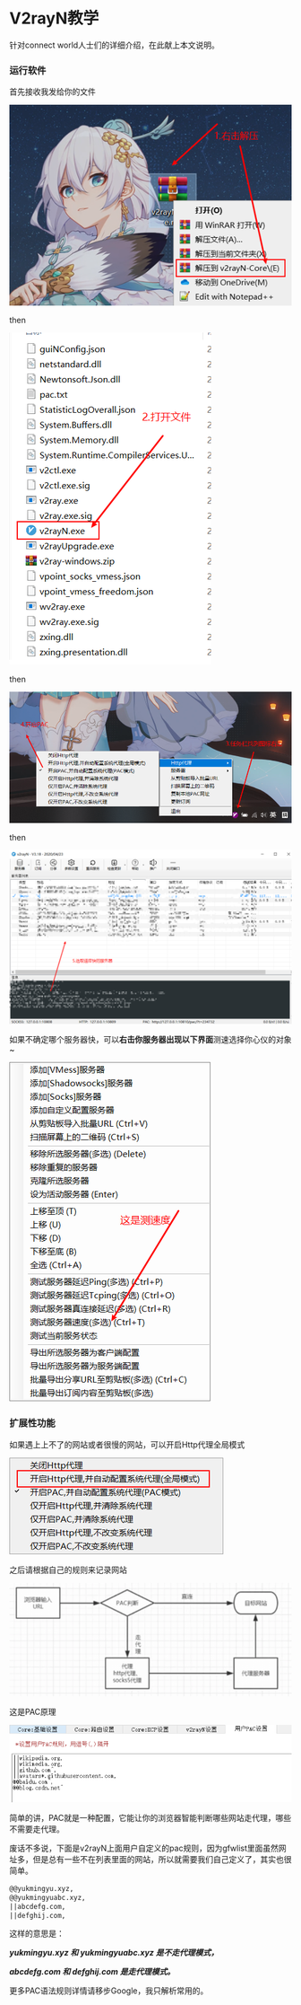 # V2rayN教学

针对connect world人士们的详细介绍，在此献上本文说明。

### 运行软件

首先接收我发给你的文件

![image-20200625234603934](V2rayN教学.assets/image-20200625234603934.png)

then

![image-20200625234704653](V2rayN教学.assets/image-20200625234704653.png)

then

![image-20200625234923511](V2rayN教学.assets/image-20200625234923511.png)

then

![image-20200625235126410](V2rayN教学.assets/image-20200625235126410.png)



如果不确定哪个服务器快，可以**右击你服务器出现以下界面**测速选择你心仪的对象~

![image-20200625235311211](V2rayN教学.assets/image-20200625235311211.png)

### 扩展性功能

如果遇上上不了的网站或者很慢的网站，可以开启Http代理全局模式

![image-20200625235740509](V2rayN教学.assets/image-20200625235740509.png)

之后请根据自己的规则来记录网站

![image-20200626000022040](V2rayN教学.assets/image-20200626000022040.png)

这是PAC原理



![image-20200630054650775](V2rayN教学.assets/image-20200630054650775.png)

简单的讲，PAC就是一种配置，它能让你的浏览器智能判断哪些网站走代理，哪些不需要走代理。

废话不多说，下面是v2rayN上面用户自定义的pac规则，因为gfwlist里面虽然网址多，但是总有一些不在列表里面的网站，所以就需要我们自己定义了，其实也很简单。

```
@@yukmingyu.xyz,
@@yukmingyuabc.xyz,
||abcdefg.com,
||defghij.com,
```

这样的意思是：

***yukmingyu.xyz 和 yukmingyuabc.xyz 是不走代理模式，***

***abcdefg.com 和 defghij.com 是走代理模式。***



更多PAC语法规则详情请移步Google，我只解析常用的。